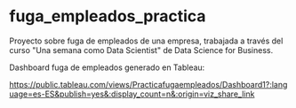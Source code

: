 # fuga_empleados_practica
Proyecto sobre fuga de empleados de una empresa, trabajada a través del curso "Una semana como Data Scientist" de Data Science for Business.

Dashboard fuga de empleados generado en Tableau:

https://public.tableau.com/views/Practicafugaempleados/Dashboard1?:language=es-ES&publish=yes&:display_count=n&:origin=viz_share_link
